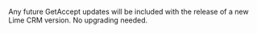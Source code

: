 Any future GetAccept updates will be included with the release of a new Lime CRM version. No upgrading needed.
